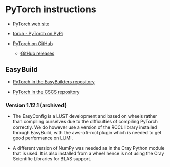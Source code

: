 # PyTorch instructions

-   [PyTorch web site](https://pytorch.org/)

-   [torch - PyTorch on PyPi](https://pypi.org/project/torch/)

-   [PyTorch on GitHub](https://github.com/pytorch/pytorch)

    - [GitHub releases](https://github.com/pytorch/pytorch/releases)


## EasyBuild

-   [PyTorch in the EasyBuilders repository](https://github.com/easybuilders/easybuild-easyconfigs/tree/develop/easybuild/easyconfigs/p/PyTorch)

-   [PyTorch in the CSCS repository](https://github.com/eth-cscs/production/tree/master/easybuild/easyconfigs/p/PyTorch)


### Version 1.12.1 (archived)

-   The EasyConfig is a LUST development and based on wheels rather than compiling
    ourselves due to the difficulties of compiling PyTorch correctly. We do however
    use a version of the RCCL library installed through EasyBuild, with the 
    aws-ofi-rccl plugin which is needed to get good performance on LUMI.

-   A different version of NumPy was needed as in the Cray Python module that is 
    used. It is also installed from a wheel hence is not using the Cray Scientific
    Libraries for BLAS support.
